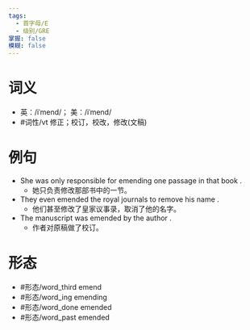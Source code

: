 ```yaml
---
tags:
  - 首字母/E
  - 级别/GRE
掌握: false
模糊: false
---
```

# 词义
- 英：/iˈmend/； 美：/iˈmend/
- #词性/vt  修正；校订，校改，修改(文稿)
# 例句
- She was only responsible for emending one passage in that book .
	- 她只负责修改那部书中的一节。
- They even emended the royal journals to remove his name .
	- 他们甚至修改了皇家议事录，取消了他的名字。
- The manuscript was emended by the author .
	- 作者对原稿做了校订。
# 形态
- #形态/word_third emend
- #形态/word_ing emending
- #形态/word_done emended
- #形态/word_past emended
